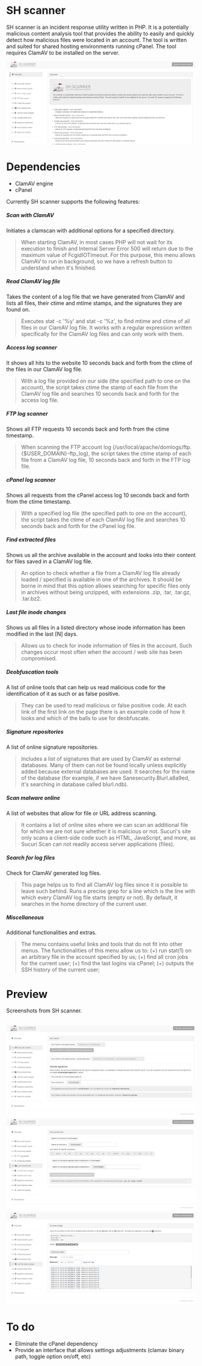 # SH scanner
SH scanner is an incident response utility written in PHP. It is a potentially malicious content analysis tool that provides the ability to easily and quickly detect how malicious files were located in an account. The tool is written and suited for shared hosting environments running cPanel. The tool requires ClamAV to be installed on the server.

![Preview](https://raw.githubusercontent.com/Keeperr/SH-scanner/master/preview.png)

# Dependencies

- ClamAV engine
- cPanel

Currently SH scanner supports the following features:

##### Scan with ClamAV
Initiates a clamscan with additional options for a specified directory.

> When starting ClamAV, in most cases PHP will not wait for its execution to finish and Internal Server Error 500 will return due to the maximum value of FcgidIOTimeout. For this purpose, this menu allows ClamAV to run in background, so we have a refresh button to understand when it's finished.

##### Read ClamAV log file
Takes the content of a log file that we have generated from ClamAV and lists all files, their ctime and mtime stamps, and the signatures they are found on.

> Executes stat -c '%y' and stat -c '%z', to find mtime and ctime of all files in our ClamAV log file. It works with a regular expression written specifically for the ClamAV log files and can only work with them.

##### Access log scanner
It shows all hits to the website 10 seconds back and forth from the ctime of the files in our ClamAV log file.

> With a log file provided on our side (the specified path to one on the account), the script takes ctime the stamp of each file from the ClamAV log file and searches 10 seconds back and forth for the access log file.

##### FTP log scanner
Shows all FTP requests 10 seconds back and forth from the ctime timestamp.

> When scanning the FTP account log (/usr/local/apache/domlogs/ftp.{$USER_DOMAIN}-ftp_log), the script takes the ctime stamp of each file from a ClamAV log file, 10 seconds back and forth in the FTP log file.

##### cPanel log scanner
Shows all requests from the cPanel access log 10 seconds back and forth from the ctime timestamp.

> With a specified log file (the specified path to one on the account), the script takes the ctime of each ClamAV log file and searches 10 seconds back and forth for the cPanel log file.

##### Find extracted files
Shows us all the archive available in the account and looks into their content for files saved in a ClamAV log file.

> An option to check whether a file from a ClamAV log file already loaded / specified is available in one of the archives. It should be borne in mind that this option allows searching for specific files only in archives without being unzipped, with extensions .zip, .tar, .tar.gz, .tar.bz2.

##### Last file inode changes
Shows us all files in a listed directory whose inode information has been modified in the last [N] days.

> Allows us to check for inode information of files in the account. Such changes occur most often when the account / web site has been compromised.

##### Deobfuscation tools
A list of online tools that can help us read malicious code for the identification of it as such or as false positive.

> They can be used to read malicious or false positive code. At each link of the first link on the page there is an example code of how it looks and which of the balls to use for deobfuscate.

##### Signature repositories
A list of online signature repositories.

> Includes a list of signatures that are used by ClamAV as external databases. Many of them can not be found locally unless explicitly added because external databases are used. It searches for the name of the database (for example, if we have Sanesecurity.Blurl.a8a9ed, it's searching in database called blurl.ndb).

##### Scan malware online
A list of websites that allow for file or URL address scanning.

> It contains a list of online sites where we can scan an additional file for which we are not sure whether it is malicious or not. Sucuri's site only scans a client-side code such as HTML, JavaScript, and more, as Sucuri Scan can not readily access server applications (files).

##### Search for log files
Check for ClamAV generated log files.

> This page helps us to find all ClamAV log files since it is possible to leave such behind. Runs a precise grep for a line which is the line with which every ClamAV log file starts (empty or not). By default, it searches in the home directory of the current user.

##### Miscellaneous
Additional functionalities and extras.

>The menu contains useful links and tools that do not fit into other menus. The functionalities of this menu allow us to:
> (+) run stat(1) on an arbitrary file in the account specified by us;
> (+) find all cron jobs for the current user;
> (+) find the last logins via cPanel;
> (+) outputs the SSH history of the current user;

# Preview
Screenshots from SH scanner.

![Scan with ClamAV](https://raw.githubusercontent.com/Keeperr/SH-scanner/master/preview2.png)
![Find extracted files](https://raw.githubusercontent.com/Keeperr/SH-scanner/master/preview3.png)
![Last file inode change](https://raw.githubusercontent.com/Keeperr/SH-scanner/master/preview4.png)
---
# To do
- Eliminate the cPanel dependency
- Provide an interface that allows settings adjustments (clamav binary path, toggle option on/off, etc)
